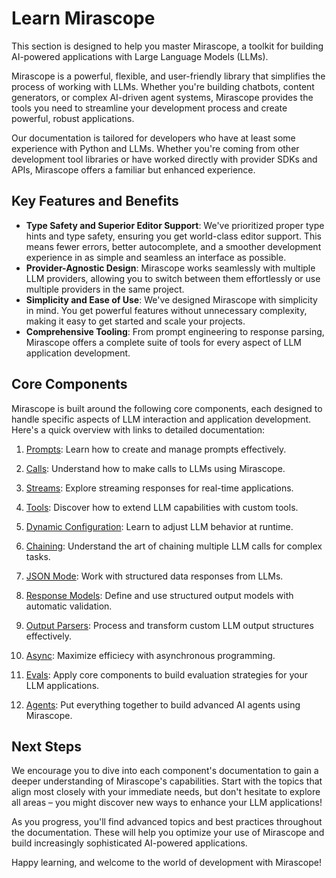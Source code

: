 # Learn Mirascope

This section is designed to help you master Mirascope, a toolkit for building AI-powered applications with Large Language Models (LLMs).

Mirascope is a powerful, flexible, and user-friendly library that simplifies the process of working with LLMs. Whether you're building chatbots, content generators, or complex AI-driven agent systems, Mirascope provides the tools you need to streamline your development process and create powerful, robust applications.

Our documentation is tailored for developers who have at least some experience with Python and LLMs. Whether you're coming from other development tool libraries or have worked directly with provider SDKs and APIs, Mirascope offers a familiar but enhanced experience.

## Key Features and Benefits

- **Type Safety and Superior Editor Support**: We've prioritized proper type hints and type safety, ensuring you get world-class editor support. This means fewer errors, better autocomplete, and a smoother development experience in as simple and seamless an interface as possible.
- **Provider-Agnostic Design**: Mirascope works seamlessly with multiple LLM providers, allowing you to switch between them effortlessly or use multiple providers in the same project.
- **Simplicity and Ease of Use**: We've designed Mirascope with simplicity in mind. You get powerful features without unnecessary complexity, making it easy to get started and scale your projects.
- **Comprehensive Tooling**: From prompt engineering to response parsing, Mirascope offers a complete suite of tools for every aspect of LLM application development.

## Core Components

Mirascope is built around the following core components, each designed to handle specific aspects of LLM interaction and application development. Here's a quick overview with links to detailed documentation:

1. [Prompts](./prompts.md): Learn how to create and manage prompts effectively.

2. [Calls](./calls.md): Understand how to make calls to LLMs using Mirascope.

3. [Streams](./streams.md): Explore streaming responses for real-time applications.

4. [Tools](./tools.md): Discover how to extend LLM capabilities with custom tools.

5. [Dynamic Configuration](./dynamic_configuration.md): Learn to adjust LLM behavior at runtime.

6. [Chaining](./chaining.md): Understand the art of chaining multiple LLM calls for complex tasks.

7. [JSON Mode](./json_mode.md): Work with structured data responses from LLMs.

8. [Response Models](./response_models.md): Define and use structured output models with automatic validation.

9. [Output Parsers](./output_parsers.md): Process and transform custom LLM output structures effectively.

10. [Async](./async.md): Maximize efficiecy with asynchronous programming.

11. [Evals](./evals.md): Apply core components to build evaluation strategies for your LLM applications.

12. [Agents](./agents.md): Put everything together to build advanced AI agents using Mirascope.

## Next Steps

We encourage you to dive into each component's documentation to gain a deeper understanding of Mirascope's capabilities. Start with the topics that align most closely with your immediate needs, but don't hesitate to explore all areas – you might discover new ways to enhance your LLM applications!

As you progress, you'll find advanced topics and best practices throughout the documentation. These will help you optimize your use of Mirascope and build increasingly sophisticated AI-powered applications.

Happy learning, and welcome to the world of development with Mirascope!
